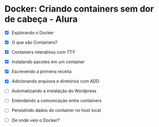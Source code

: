 # Docker: Criando containers sem dor de cabeça - Alura

- [x] Explorando o Docker
- [x] O que são Containers?
- [x] Containers interativos com TTY
- [x] Instalando pacotes em um container
- [x] Escrevendo a primeira receita
- [x] Adicionando arquivos e diretórios com ADD
- [ ] Automatizando a instalação do Wordpress
- [ ] Entendendo a comunicação entre containers
- [ ] Persistindo dados do container no host local
- [ ] De onde veio o Docker?


